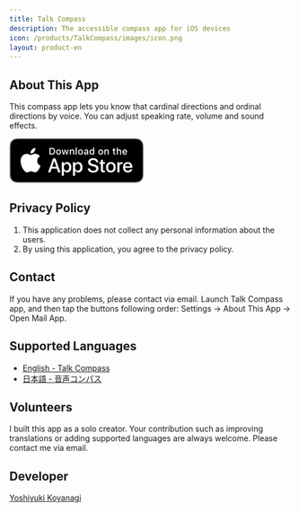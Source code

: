 ```yaml
---
title: Talk Compass
description: The accessible compass app for iOS devices
icon: /products/TalkCompass/images/icon.png
layout: product-en
---
```

## About This App

This compass app lets you know that cardinal directions and ordinal directions by voice. You can adjust speaking rate, volume and sound effects.

[![Download on the AppStore](/products/TalkCompass/images/appstore_us.svg)](https://apps.apple.com/us/app/talk-compass/id1540530352)

## Privacy Policy

1. This application does not collect any personal information about the users.
2. By using this application, you agree to the privacy policy.

## Contact

If you have any problems, please contact via email. Launch Talk Compass app, and then tap the buttons following order: Settings → About This App → Open Mail App.

## Supported Languages

- [English - Talk Compass](/products/TalkCompass/en/)
- [日本語 - 音声コンパス](/products/TalkCompass/ja/)

## Volunteers

I built this app as a solo creator. Your contribution such as improving translations or adding supported languages are always welcome. Please contact me via email.

## Developer

[Yoshiyuki Koyanagi](https://moutend.github.io/)

